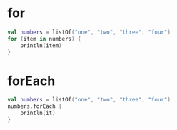 # for

```kotlin
val numbers = listOf("one", "two", "three", "four")
for (item in numbers) {
    println(item)
}
```

# forEach

```kotlin
val numbers = listOf("one", "two", "three", "four")
numbers.forEach {
    println(it)
}
```
